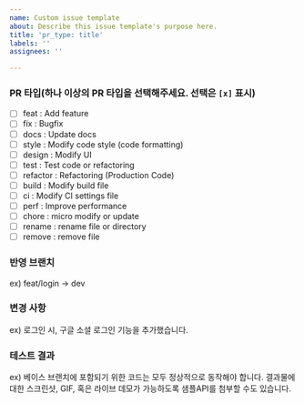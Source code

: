 ```yaml
---
name: Custom issue template
about: Describe this issue template's purpose here.
title: 'pr_type: title'
labels: ''
assignees: ''

---
```


### PR 타입(하나 이상의 PR 타입을 선택해주세요. 선택은 `[x]` 표시)
- [ ] feat : Add feature
- [ ] fix : Bugfix
- [ ] docs : Update docs
- [ ] style : Modify code style (code formatting)
- [ ] design : Modify UI
- [ ] test : Test code or refactoring
- [ ] refactor : Refactoring (Production Code)
- [ ] build : Modify build file
- [ ] ci : Modify CI settings file
- [ ] perf : Improve performance
- [ ] chore : micro modify or update
- [ ] rename : rename file or directory
- [ ] remove : remove file

### 반영 브랜치
ex) feat/login -> dev

### 변경 사항
ex) 로그인 시, 구글 소셜 로그인 기능을 추가했습니다.

### 테스트 결과
ex) 베이스 브랜치에 포함되기 위한 코드는 모두 정상적으로 동작해야 합니다. 결과물에 대한 스크린샷, GIF, 혹은 라이브 데모가 가능하도록 샘플API를 첨부할 수도 있습니다.
